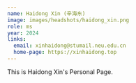 ```yaml
---
name: Haidong Xin (辛海东)
image: images/headshots/haidong_xin.png
role: ms
year: 2024
links:
  email: xinhaidong@stumail.neu.edu.cn
  home-page: https://xinhaidong.top
---
```


This is Haidong Xin's Personal Page.